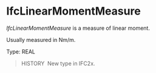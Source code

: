 IfcLinearMomentMeasure
======================

_IfcLinearMomentMeasure_ is a measure of linear moment.

Usually measured in Nm/m.

Type: REAL

> HISTORY&nbsp; New type in IFC2x.
